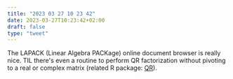 ```yaml
---
title: "2023 03 27 10 23 42"
date: 2023-03-27T10:23:42+02:00
draft: false
type: "tweet"
---
```


The LAPACK (Linear Algebra PACKage) online document browser is really nice. TIL there's even a routine to perform QR factorization without pivoting to a real or complex matrix (related R package: [QR](https://cran.r-project.org/web/packages/QR/index.html)).
